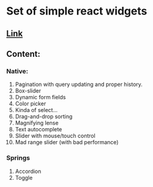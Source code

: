 # Set of simple react widgets

## [Link](https://stirearlankar.github.io/react-components)

## Content:

### Native:

1. Pagination with query updating and proper history.
2. Box-slider
3. Dynamic form fields
4. Color picker
5. Kinda of select...
6. Drag-and-drop sorting
7. Magnifying lense
8. Text autocomplete
9. Slider with mouse/touch control
10. Mad range slider (with bad performance)

### Springs

1. Accordion
2. Toggle

